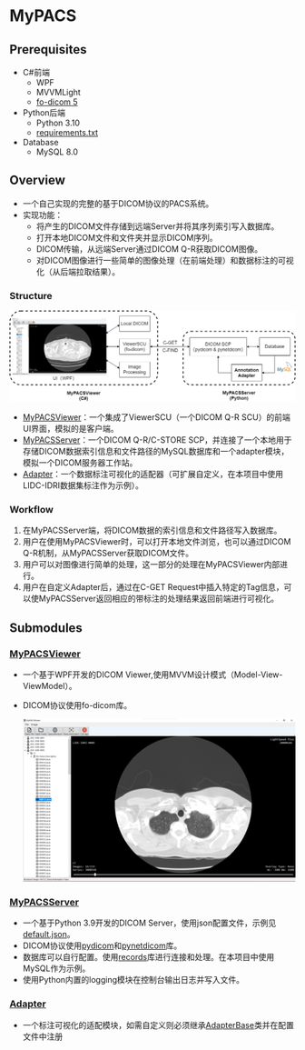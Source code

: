 # MyPACS

## Prerequisites

- C\#前端
  - WPF
  - MVVMLight
  - [fo-dicom 5](https://github.com/fo-dicom/fo-dicom)
- Python后端
  - Python 3.10
  - [requirements.txt](./MyPACSServer/requirements.txt)
- Database
  - MySQL 8.0

## Overview

- 一个自己实现的完整的基于DICOM协议的PACS系统。
- 实现功能：
  - 将产生的DICOM文件存储到远端Server并将其序列索引写入数据库。
  - 打开本地DICOM文件和文件夹并显示DICOM序列。
  - DICOM传输，从远端Server通过DICOM Q-R获取DICOM图像。
  - 对DICOM图像进行一些简单的图像处理（在前端处理）和数据标注的可视化（从后端拉取结果）。

### Structure

![MyPACS-structure](images/MyPACS.png)

- [MyPACSViewer](./MyPACSViewer)：一个集成了ViewerSCU（一个DICOM Q-R SCU）的前端UI界面，模拟的是客户端。
- [MyPACSServer](./MyPACSServer)：一个DICOM Q-R/C-STORE SCP，并连接了一个本地用于存储DICOM数据索引信息和文件路径的MySQL数据库和一个adapter模块，模拟一个DICOM服务器工作站。
- [Adapter](./MyPACSServer/adapter)：一个数据标注可视化的适配器（可扩展自定义，在本项目中使用LIDC-IDRI数据集标注作为示例）。

### Workflow

1. 在MyPACSServer端，将DICOM数据的索引信息和文件路径写入数据库。
2. 用户在使用MyPACSViewer时，可以打开本地文件浏览，也可以通过DICOM Q-R机制，从MyPACSServer获取DICOM文件。
3. 用户可以对图像进行简单的处理，这一部分的处理在MyPACSViewer内部进行。
4. 用户在自定义Adapter后，通过在C-GET Request中插入特定的Tag信息，可以使MyPACSServer返回相应的带标注的处理结果返回前端进行可视化。

## Submodules

### [MyPACSViewer](./MyPACSViewer)

- 一个基于WPF开发的DICOM Viewer,使用MVVM设计模式（Model-View-ViewModel）。
- DICOM协议使用fo-dicom库。

  ![MyPACS-ui](images/ui.png)


### [MyPACSServer](./MyPACSServer)

- 一个基于Python 3.9开发的DICOM Server，使用json配置文件，示例见[default.json](./MyPACSServer/default.json)。
- DICOM协议使用[pydicom](https://github.com/pydicom/pydicom)和[pynetdicom](https://github.com/pydicom/pynetdicom)库。
- 数据库可以自行配置。使用[records](https://github.com/kennethreitz/records)库进行连接和处理。在本项目中使用MySQL作为示例。
- 使用Python内置的logging模块在控制台输出日志并写入文件。

### [Adapter](./MyPACSServer/adapter)

- 一个标注可视化的适配模块，如需自定义则必须继承[AdapterBase](./MyPACSServer/adapter/adapter_base.py)类并在配置文件中注册


